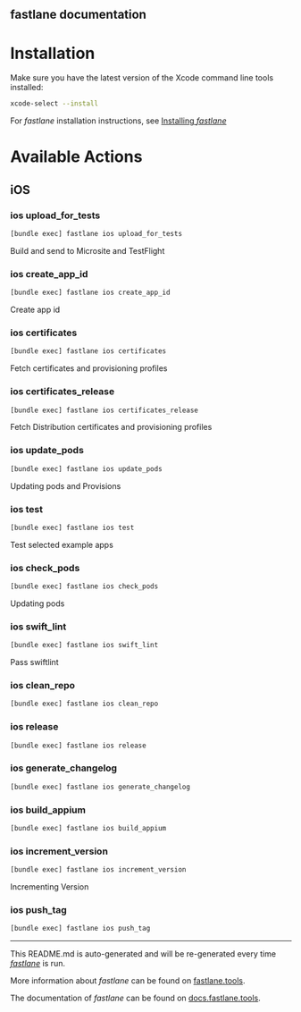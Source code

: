 fastlane documentation
----

# Installation

Make sure you have the latest version of the Xcode command line tools installed:

```sh
xcode-select --install
```

For _fastlane_ installation instructions, see [Installing _fastlane_](https://docs.fastlane.tools/#installing-fastlane)

# Available Actions

## iOS

### ios upload_for_tests

```sh
[bundle exec] fastlane ios upload_for_tests
```

Build and send to Microsite and TestFlight

### ios create_app_id

```sh
[bundle exec] fastlane ios create_app_id
```

Create app id

### ios certificates

```sh
[bundle exec] fastlane ios certificates
```

Fetch certificates and provisioning profiles

### ios certificates_release

```sh
[bundle exec] fastlane ios certificates_release
```

Fetch Distribution certificates and provisioning profiles

### ios update_pods

```sh
[bundle exec] fastlane ios update_pods
```

Updating pods and Provisions

### ios test

```sh
[bundle exec] fastlane ios test
```

Test selected example apps

### ios check_pods

```sh
[bundle exec] fastlane ios check_pods
```

Updating pods

### ios swift_lint

```sh
[bundle exec] fastlane ios swift_lint
```

Pass swiftlint

### ios clean_repo

```sh
[bundle exec] fastlane ios clean_repo
```



### ios release

```sh
[bundle exec] fastlane ios release
```



### ios generate_changelog

```sh
[bundle exec] fastlane ios generate_changelog
```



### ios build_appium

```sh
[bundle exec] fastlane ios build_appium
```



### ios increment_version

```sh
[bundle exec] fastlane ios increment_version
```

Incrementing Version

### ios push_tag

```sh
[bundle exec] fastlane ios push_tag
```



----

This README.md is auto-generated and will be re-generated every time [_fastlane_](https://fastlane.tools) is run.

More information about _fastlane_ can be found on [fastlane.tools](https://fastlane.tools).

The documentation of _fastlane_ can be found on [docs.fastlane.tools](https://docs.fastlane.tools).
